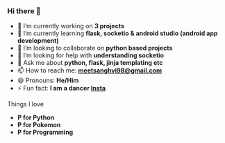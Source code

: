 ### Hi there 👋


- 🔭 I’m currently working on  **3 projects**
- 🌱 I’m currently learning **flask, socketio & android studio (android app development)**
- 👯 I’m looking to collaborate on **python based projects**
- 🤔 I’m looking for help with **understanding socketio**
- 💬 Ask me about **python, flask, jinja templating etc**
- 📫 How to reach me: **[meetsanghvi98@gmail.com](mailto:meetsanghvi98@gmail.com)**
- 😄 Pronouns: **He/Him**
- ⚡ Fun fact: **I am a dancer [Insta](www.instagram.com/imeetsanghvi)**

Things I love

- **P for Python**
- **P for Pokemon**
- **P for Programming**
